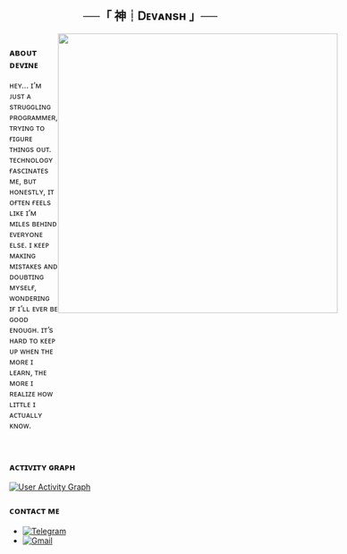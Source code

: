 <h2 align="center">
    ──「 神┊Ꭰᴇᴠᴀɴsʜ 」──
</h2>

<div style="display: flex;">
  <div style="flex: 1;">
    <h3>ᴀʙᴏᴜᴛ ᴅᴇᴠɪɴᴇ</h3>
    <p>
      ʜᴇʏ... ɪ’ᴍ ᴊᴜsᴛ ᴀ sᴛʀᴜɢɢʟɪɴɢ ᴘʀᴏɢʀᴀᴍᴍᴇʀ, ᴛʀʏɪɴɢ ᴛᴏ ғɪɢᴜʀᴇ ᴛʜɪɴɢs ᴏᴜᴛ. ᴛᴇᴄʜɴᴏʟᴏɢʏ ғᴀsᴄɪɴᴀᴛᴇs ᴍᴇ, ʙᴜᴛ ʜᴏɴᴇsᴛʟʏ, ɪᴛ ᴏғᴛᴇɴ ғᴇᴇʟs ʟɪᴋᴇ ɪ’ᴍ ᴍɪʟᴇs ʙᴇʜɪɴᴅ ᴇᴠᴇʀʏᴏɴᴇ ᴇʟsᴇ. ɪ ᴋᴇᴇᴘ ᴍᴀᴋɪɴɢ ᴍɪsᴛᴀᴋᴇs ᴀɴᴅ ᴅᴏᴜʙᴛɪɴɢ ᴍʏsᴇʟғ, ᴡᴏɴᴅᴇʀɪɴɢ ɪғ ɪ’ʟʟ ᴇᴠᴇʀ ʙᴇ ɢᴏᴏᴅ ᴇɴᴏᴜɢʜ. ɪᴛ’s ʜᴀʀᴅ ᴛᴏ ᴋᴇᴇᴘ ᴜᴘ ᴡʜᴇɴ ᴛʜᴇ ᴍᴏʀᴇ ɪ ʟᴇᴀʀɴ, ᴛʜᴇ ᴍᴏʀᴇ ɪ ʀᴇᴀʟɪᴢᴇ ʜᴏᴡ ʟɪᴛᴛʟᴇ ɪ ᴀᴄᴛᴜᴀʟʟʏ ᴋɴᴏᴡ.
    </p>
  </div>
  <div style="flex: 1;">
    <img src="https://files.catbox.moe/bgg538.jpg" width="500" alt=" ">
  </div>
</div>

<br>

### ᴀᴄᴛɪᴠɪᴛʏ ɢʀᴀᴘʜ

<a href="https://github.com/devineparadox/github-readme-activity-graph">
  <img alt="User Activity Graph" src="https://github-readme-activity-graph.vercel.app/graph/?username=devineparadox&bg_color=282828&color=ebdbb2&line=83a598&point=ffffff&hide_border=true" />
</a>



### ᴄᴏɴᴛᴀᴄᴛ ᴍᴇ

- [![Telegram](https://img.shields.io/badge/DevineParadox-Telegram-white?style=for-the-badge&logo=telegram)](https://t.me/TheHonoredSoul)
- [![Gmail](https://img.shields.io/badge/DevineParadox%40gmail.com-Gmail-white?style=for-the-badge&logo=gmail)](mailto:devineparadoxz@gmail.com)
